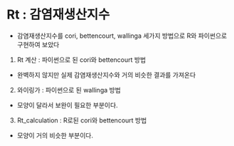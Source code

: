 # Rt : 감염재생산지수
- 감염재생산지수를 cori, bettencourt, wallinga 세가지 방법으로 R와 파이썬으로 구현하여 보았다
1. Rt 계산 : 파이썬으로 된 cori와 bettencourt 방법
 - 완벽하지 않지만 실제 감염재생산지수와 거의 비슷한 결과를 가져온다
2. 와이링가 : 파이썬으로 된 wallinga 방법
 - 모양이 달라서 보완이 필요한 부분이다.
3. Rt_calculation : R로된 cori와 bettencourt 방법
 - 모양이 거의 비슷한 부분이다.
